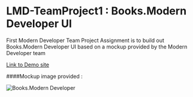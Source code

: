 # LMD-TeamProject1 : Books.Modern Developer UI

First Modern Developer Team Project Assignment  is to build out Books.Modern Developer UI based on a mockup provided by the Modern Developer team

[Link to Demo site](https://carpefukendiem.github.io/LMD-TeamProject1/)

####Mockup image provided : 


![Books.Modern Developer](https://study.moderndeveloper.com/wp-content/uploads/2016/08/books.MD_.png)

